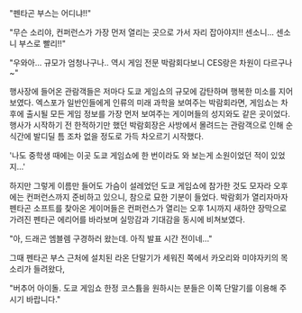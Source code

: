 "펜타곤 부스는 어디냐!!" 

"무슨 소리야, 컨퍼런스가 가장 먼저 열리는 곳으로 가서 자리 잡아야지!! 센소니... 센소니 부스로 빨리!!" 

"우와아... 규모가 엄청나구나.. 역시 게임 전문 박람회다보니 CES랑은 차원이 다르구나~" 

행사장에 들어온 관람객들은 저마다 도쿄 게임쇼의 규모에 감탄하며 행복한 미소를 지어 보였다. 
엑스포가 일반인들에게 인류의 미래 과학을 보여주는 박람회라면, 게임쇼는 차후에 출시될 모든 게임 정보를 가장 먼저 보여주는 게이머들의 성지와도 같은 곳이었다. 
행사가 시작하기 전 한적하기만 했던 박람회장은 사방에서 몰려드는 관람객으로 인해 순식간에 발디딜 틈 조차 없을 정도로 가득 차오르기 시작했다. 

'나도 중학생 때에는 이곳 도쿄 게임쇼에 한 번이라도 와 보는게 소원이었던 적이 있었지...' 

하지만 그렇게 이름만 들어도 가슴이 설레었던 도쿄 게임쇼에 참가한 것도 모자라 오후에는 컨퍼런스까지 준비하고 있으니, 참으로 묘한 기분이 들었다. 
박람회가 열리자마자 펜타곤 소프트를 찾아온 게이머들은 컨퍼런스가 열리는 오후 1시까지 새하얀 장막으로 가려진 펜타곤 에리어를 바라보며 실망감과 기대감을 동시에 비쳐보였다. 

"아, 드래곤 엠블렘 구경하러 왔는데. 아직 발표 시간 전이네..." 

그때 펜타곤 부스 근처에 설치된 라온 단말기가 세워진 쪽에서 카오리와 미야자키의 목소리가 들려왔다, 

"버추어 아이돌. 도쿄 게임쇼 한정 코스튬을 원하시는 분들은 이쪽 단말기를 이용해 주시기 바랍니다." 